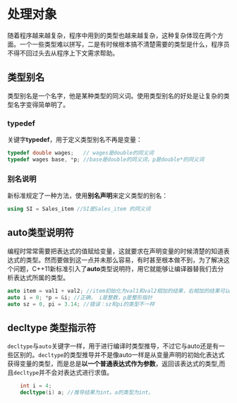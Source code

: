 # 处理对象

随着程序越来越复杂，程序中用到的类型也越来越复杂，这种复杂体现在两个方面。一个一些类型难以拼写，二是有时候根本搞不清楚需要的类型是什么，程序员不得不回过头去从程序上下文需求帮助。

## 类型别名

类型别名是一个名字，他是某种类型的同义词。使用类型别名的好处是让复杂的类型名字变得简单明了。

### typedef

关键字**typedef**，用于定义类型别名不再是变量：

```c++
typedef double wages;	// wages是double的同义词
typedef wages base, *p; //base是double的同义词，p是double*的同义词
```

### 别名说明

新标准规定了一种方法，使用**别名声明**来定义类型的别名：

```c++
using SI = Sales_item //SI是Sales_item 的同义词
```

## auto类型说明符

编程时常常需要把表达式的值赋给变量，这就要求在声明变量的时候清楚的知道表达式的类型。然而要做到这一点并未那么容易，有时甚至根本做不到，为了解决这个问题，C++11新标准引入了**auto**类型说明符，用它就能够让编译器替我们去分析表达式所属的类型。

```c++
auto item = val1 + val2; //item初始化为val1和val2相加的结果，右相加的结果可以推断出是item的类型
auto i = 0; *p = &i; //正确， i是整数，p是整形指针
auto sz = 0, pi = 3.14;	//错误：sz和pi的类型不一样
```

## decltype 类型指示符

`decltype`与`auto`关键字一样，用于进行编译时类型推导，不过它与auto还是有一些区别的。`decltype`的类型推导并不是像auto一样是从变量声明的初始化表达式获得变量的类型，而是总是**以一个普通表达式作为参数**，返回该表达式的类型,而且`decltype`并不会对表达式进行求值。

```c++
    int i = 4;
    decltype(i) a; //推导结果为int。a的类型为int。
```


